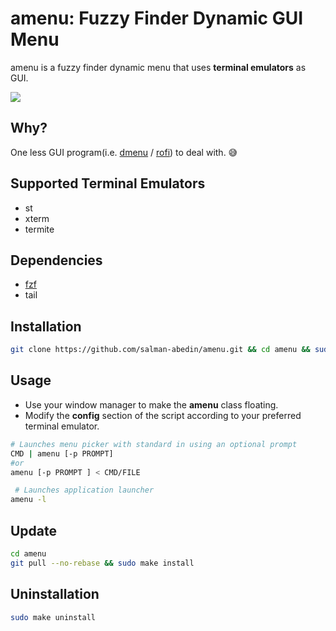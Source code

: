 # amenu: Fuzzy Finder Dynamic GUI Menu

amenu is a fuzzy finder dynamic menu that uses **terminal emulators** as GUI.

![](https://gitlab.com/salman-abedin/assets/-/raw/master/amenu.gif)

## Why?

One less GUI program(i.e.
[dmenu](https://tools.suckless.org/dmenu/)
/
[rofi](https://github.com/davatorium/rofi))
to deal with. 😅

## Supported Terminal Emulators

-  st
-  xterm
-  termite

## Dependencies

-  [fzf](https://github.com/junegunn/fzf)
-  tail

## Installation

```sh
git clone https://github.com/salman-abedin/amenu.git && cd amenu && sudo make install
```

## Usage

-  Use your window manager to make the **amenu** class floating.
-  Modify the **config** section of the script according to your preferred terminal emulator.

```sh
# Launches menu picker with standard in using an optional prompt
CMD | amenu [-p PROMPT]
#or
amenu [-p PROMPT ] < CMD/FILE

 # Launches application launcher
amenu -l
```

## Update

```sh
cd amenu
git pull --no-rebase && sudo make install
```

## Uninstallation

```sh
sudo make uninstall
```
